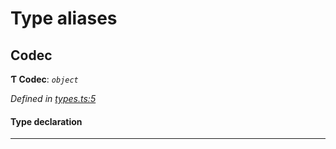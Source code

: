 

# Type aliases

<a id="codec"></a>

##  Codec

**Ƭ Codec**: *`object`*

*Defined in [types.ts:5](https://github.com/polkadot-js/common/blob/2efc5f7/packages/trie-codec/src/types.ts#L5)*

#### Type declaration

___

